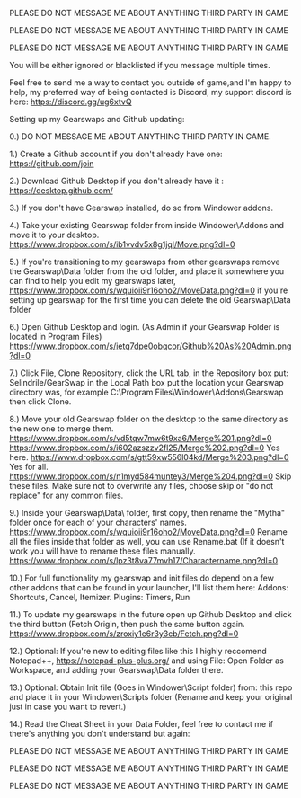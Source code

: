 PLEASE DO NOT MESSAGE ME ABOUT ANYTHING THIRD PARTY IN GAME

PLEASE DO NOT MESSAGE ME ABOUT ANYTHING THIRD PARTY IN GAME

PLEASE DO NOT MESSAGE ME ABOUT ANYTHING THIRD PARTY IN GAME

You will be either ignored or blacklisted if you message multiple times.

Feel free to send me a way to contact you outside of game,and I'm happy to help, my preferred way of being contacted is Discord, my support discord is here: https://discord.gg/ug6xtvQ

Setting up my Gearswaps and Github updating:

0.) DO NOT MESSAGE ME ABOUT ANYTHING THIRD PARTY IN GAME.

1.) Create a Github account if you don't already have one: https://github.com/join

2.) Download Github Desktop if you don't already have it : https://desktop.github.com/

3.) If you don't have Gearswap installed, do so from Windower addons.

4.) Take your existing Gearswap folder from inside Windower\Addons and move it to your desktop. https://www.dropbox.com/s/ib1vvdv5x8g1jql/Move.png?dl=0

5.) If you're transitioning to my gearswaps from other gearswaps remove the Gearswap\Data folder from the old folder, and place it somewhere you can find to help you edit my gearswaps later, https://www.dropbox.com/s/wquioii9r16oho2/MoveData.png?dl=0 if you're setting up gearswap for the first time you can delete the old Gearswap\Data folder

6.) Open Github Desktop and login. (As Admin if your Gearswap Folder is located in Program Files) https://www.dropbox.com/s/ietq7dpe0obqcor/Github%20As%20Admin.png?dl=0

7.) Click File, Clone Repository, click the URL tab, in the Repository box put: Selindrile/GearSwap in the Local Path box put the location your Gearswap directory was, for example C:\Program Files\Windower\Addons\Gearswap then click Clone.

8.) Move your old Gearswap folder on the desktop to the same directory as the new one to merge them. https://www.dropbox.com/s/vd5tqw7mw6t9xa6/Merge%201.png?dl=0 https://www.dropbox.com/s/i602azszzv2fl25/Merge%202.png?dl=0 Yes here. https://www.dropbox.com/s/gtt59xw556l04kd/Merge%203.png?dl=0 Yes for all. https://www.dropbox.com/s/n1myd584muntey3/Merge%204.png?dl=0 Skip these files. Make sure not to overwrite any files, choose skip or "do not replace" for any common files.

9.) Inside your Gearswap\Data\ folder, first copy, then rename the "Mytha" folder once for each of your characters' names. https://www.dropbox.com/s/wquioii9r16oho2/MoveData.png?dl=0 Rename all the files inside that folder as well, you can use Rename.bat (If it doesn't work you will have to rename these files manually. https://www.dropbox.com/s/lpz3t8va77mvh17/Charactername.png?dl=0

10.) For full functionality my gearswap and init files do depend on a few other addons that can be found in your launcher, I'll list them here: Addons: Shortcuts, Cancel, Itemizer. Plugins: Timers, Run

11.) To update my gearswaps in the future open up Github Desktop and click the third button (Fetch Origin, then push the same button again. https://www.dropbox.com/s/zroxiy1e6r3y3cb/Fetch.png?dl=0

12.) Optional: If you're new to editing files like this I highly reccomend Notepad++, https://notepad-plus-plus.org/ and using File: Open Folder as Workspace, and adding your Gearswap\Data folder there.

13.) Optional: Obtain Init file (Goes in Windower\Script folder) from: this repo and place it in your Windower\Scripts folder (Rename and keep your original just in case you want to revert.)

14.) Read the Cheat Sheet in your Data Folder, feel free to contact me if there's anything you don't understand but again:

PLEASE DO NOT MESSAGE ME ABOUT ANYTHING THIRD PARTY IN GAME

PLEASE DO NOT MESSAGE ME ABOUT ANYTHING THIRD PARTY IN GAME

PLEASE DO NOT MESSAGE ME ABOUT ANYTHING THIRD PARTY IN GAME
